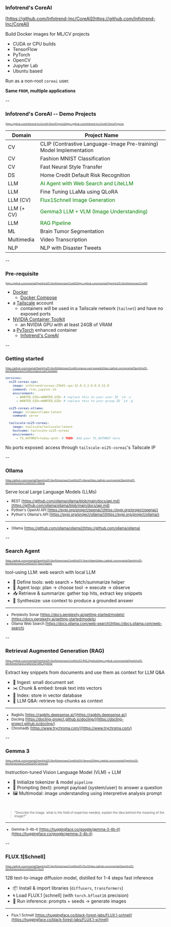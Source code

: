 ### Infotrend's CoreAI

[https://github.com/Infotrend-Inc/CoreAI](https://github.com/Infotrend-Inc/CoreAI)

Build Docker images for ML/CV projects

- CUDA or CPU builds
- TensorFlow
- PyTorch
- OpenCV
- Jupyter Lab
- Ubuntu based

Run as a non-root `coreai` user. 

**Same `FROM`, multiple applications**

--

### Infotrend's CoreAI -- Demo Projects

<div style="font-size: 0.5em;">

[https://github.com/Infotrend-Inc/CoreAI-DemoProjects](https://github.com/Infotrend-Inc/CoreAI-DemoProjects)

</div>

<div style="font-size: 0.5em;">

| Domain | Project Name | 
| --- | --- | 
| CV | CLIP (Contrastive Language-Image Pre-training) Model Implementation |
| CV | Fashion MNIST Classification | 
| CV | Fast Neural Style Transfer | 
| DS | Home Credit Default Risk Recognition |
| LLM | <div style="color: green">AI Agent with Web Search and LiteLLM</div> | 
| LLM | Fine Tuning LLaMa using QLoRA | 
| LLM (CV) | <div style="color: green">Flux1Schnell Image Generation</div> | 
| LLM (+ CV) | <div style="color: green">Gemma3 LLM + VLM (Image Understanding)</div> | 
| LLM | <div style="color: green">RAG Pipeline</div> | 
| ML | Brain Tumor Segmentation | 
| Multimedia | Video Transcription | [
| NLP | NLP with Disaster Tweets | 

</div>

--

### Pre-requisite

<div style="font-size: 0.5em;">

[https://github.com/mmartial/OpenInfra25-GenAI/tree/main/CoreAI](https://github.com/mmartial/OpenInfra25-GenAI/tree/main/CoreAI)

</div>

- [Docker](https://docs.docker.com/get-docker/)
    - [Docker Compose](https://docs.docker.com/compose/)
- a [Tailscale](https://tailscale.com/) account
    - containers will be used in a Tailscale network (`tailnet`) and have no exposed ports
- [NVIDIA Container Toolkit](https://docs.nvidia.com/datacenter/cloud-native/container-toolkit/install-guide.html)
    - an NVIDIA GPU with at least 24GB of VRAM
- a [PyTorch](https://pytorch.org/) enhanced container
    - [Infotrend's CoreAI](https://github.com/Infotrend-Inc/CoreAI)

--

### Getting started

<div style="font-size: 0.5em;">

[https://github.com/mmartial/OpenInfra25-GenAI/blob/main/CoreAI/compose.yaml.example](https://github.com/mmartial/OpenInfra25-GenAI/blob/main/CoreAI/compose.yaml.example)

</div>

<div style="font-size: 0.8em;">

```yaml
services:
  oi25-coreai-cpo:
    image: infotrend/coreai:25b01-cpo-12.6.3_2.6.0_4.11.0
    command: /run_jupyter.sh
    environment:
      - WANTED_UID=<WANTED_UID> # replace this to your user ID `id -u`
      - WANTED_GID=<WANTED_GID> # replace this to your group ID `id -g`

  oi25-coreai-ollama:
    image: ollama/ollama:latest
    command: serve

  tailscale-oi25-coreai:
    image: tailscale/tailscale:latest
    hostname: tailscale-oi25-coreai
    environment:
      - TS_AUTHKEY=tskey-auth- # TODO: Add your TS_AUTHKEY here
```

</div>

No ports exposed: access through `tailscale-oi25-coreai`'s Tailscale IP

--

### Ollama

<div style="font-size: 0.5em;">

[https://github.com/mmartial/OpenInfra25-GenAI/tree/main/CoreAI/iti/01-ollama](https://github.com/mmartial/OpenInfra25-GenAI/tree/main/CoreAI/iti/01-ollama)

</div>

Serve local Large Language Models (LLMs)

<div style="font-size: 0.8em;">

- REST
    [https://github.com/ollama/ollama/blob/main/docs/api.md](https://github.com/ollama/ollama/blob/main/docs/api.md)
- Python's OpenAI API 
    [https://pypi.org/project/openai/](https://pypi.org/project/openai/)
- Python's Ollama's API
    [https://pypi.org/project/ollama/](https://pypi.org/project/ollama/)

</div>
<hr>

<div style="font-size: 0.8em;">

- Ollama [https://github.com/ollama/ollama](https://github.com/ollama/ollama)

</div>

--

### Search Agent

<div style="font-size: 0.5em;">

[https://github.com/mmartial/OpenInfra25-GenAI/tree/main/CoreAI/iti/03-SearchAgent](https://github.com/mmartial/OpenInfra25-GenAI/tree/main/CoreAI/iti/03-SearchAgent)

</div>

tool-using LLM: web search with local LLM

- 🧰 Define tools: web search + fetch/summarize helper
- 🔁 Agent loop: plan → choose tool → execute → observe
- 📥 Retrieve & summarize: gather top hits, extract key snippets
- 🧠 Synthesize: use context to produce a grounded answer

<hr>

<div style="font-size: 0.8em;">

- Perplexity Sonar [https://docs.perplexity.ai/getting-started/models](https://docs.perplexity.ai/getting-started/models)
- Ollama Web Search [https://docs.ollama.com/web-search](https://docs.ollama.com/web-search)

</div>

--

### Retrieval Augmented Generation (RAG)

<div style="font-size: 0.5em;">

[https://github.com/mmartial/OpenInfra25-GenAI/tree/main/CoreAI/iti/02-RAG_Pipeline](https://github.com/mmartial/OpenInfra25-GenAI/tree/main/CoreAI/iti/02-RAG_Pipeline)

</div>

Extract key snippets from documents and use them as context for LLM Q&A

- 📄 Ingest: small document set
- ✂️ Chunk & embed: break text into vectors
- 🧭 Index: store in vector database
- 🤖 LLM Q&A: retrieve top chunks as context
<hr>

<div style="font-size: 0.8em;">

- Ragbits [https://ragbits.deepsense.ai/](https://ragbits.deepsense.ai/)
- Docling [https://docling-project.github.io/docling/](https://docling-project.github.io/docling/)
- Chromadb [https://www.trychroma.com/](https://www.trychroma.com/)

</div>

--

### Gemma 3

<div style="font-size: 0.5em;">

[https://github.com/mmartial/OpenInfra25-GenAI/tree/main/CoreAI/iti/04-Gemma3](https://github.com/mmartial/OpenInfra25-GenAI/tree/main/CoreAI/iti/04-Gemma3)

</div>

Instruction-tuned Vision Language Model (VLM) + LLM

- 🧩 Initialize tokenizer & model `pipeline`
- 💬 Prompting (text): prompt payload (system/user) to answer a question
- 🖼️ Multimodal: image understanding using interpretive analysis prompt
<br>
<div style="font-size: 0.7em;">

> "Describe the image. what is the field of expertise needed, explain the idea behind the meaning of the image?"


</div>

<hr>

<div style="font-size: 0.8em;">

- Gemma-3-4b-it [https://huggingface.co/google/gemma-3-4b-it](https://huggingface.co/google/gemma-3-4b-it)

</div>

--

### FLUX.1\[Schnell\]

<div style="font-size: 0.5em;">

[https://github.com/mmartial/OpenInfra25-GenAI/tree/main/CoreAI/iti/05-Flux1](https://github.com/mmartial/OpenInfra25-GenAI/tree/main/CoreAI/iti/05-Flux1)

</div>

12B text-to-image diffusion model, distilled for 1-4 steps fast inference

- 📦 Install & import libraries (`diffusers`, `transformers`)
- 🌀 Load FLUX.1 \[schnell\] (with `torch.bfloat16` precision)
- 🎨 Run inference: prompts + seeds → generate images

<hr>

<div style="font-size: 0.8em;">

- Flux.1 Schnell [https://huggingface.co/black-forest-labs/FLUX.1-schnell](https://huggingface.co/black-forest-labs/FLUX.1-schnell)

</div>
